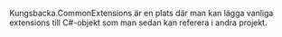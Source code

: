 Kungsbacka.CommonExtensions är en plats där man kan lägga vanliga extensions till C#-objekt som man sedan kan referera i andra projekt.
